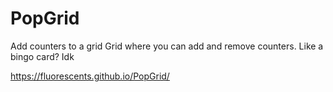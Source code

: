 # PopGrid
Add counters to a grid
Grid where you can add and remove counters. Like a bingo card? Idk

https://fluorescents.github.io/PopGrid/
